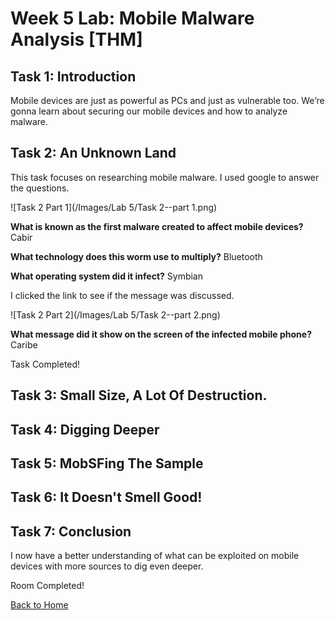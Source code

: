 # Week 5 Lab: Mobile Malware Analysis \[THM\]

## Task 1: Introduction
Mobile devices are just as powerful as PCs and just as vulnerable too. We’re gonna learn about securing our mobile devices and how to analyze malware.

## Task 2: An Unknown Land
This task focuses on researching mobile malware. I used google to answer the questions.

![Task 2 Part 1](/Images/Lab 5/Task 2--part 1.png)

**What is known as the first malware created to affect mobile devices?**    Cabir

**What technology does this worm use to multiply?**    Bluetooth

**What operating system did it infect?**    Symbian

I clicked the link to see if the message was discussed. 

![Task 2 Part 2](/Images/Lab 5/Task 2--part 2.png)

**What message did it show on the screen of the infected mobile phone?**    Caribe

Task Completed!

## Task 3: Small Size, A Lot Of Destruction.


## Task 4: Digging Deeper


## Task 5: MobSFing The Sample


## Task 6: It Doesn't Smell Good!


## Task 7: Conclusion
I now have a better understanding of what can be exploited on mobile devices with more sources to dig even deeper.

Room Completed!

[Back to Home](index.html)
